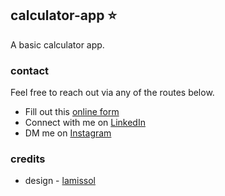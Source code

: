 ## calculator-app ⭐️

A basic calculator app.

### contact

Feel free to reach out via any of the routes below.

- Fill out this [online form](https://simranamin.com/#contact)
- Connect with me on [LinkedIn](https://www.linkedin.com/in/simran-amin/)
- DM me on [Instagram](https://www.instagram.com/n0epse/?hl=en)

### credits
- design - [lamissol](https://dribbble.com/shots/5913428-Calculator-App-Design)
